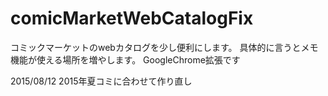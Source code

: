 comicMarketWebCatalogFix
========================

コミックマーケットのwebカタログを少し便利にします。
具体的に言うとメモ機能が使える場所を増やします。
GoogleChrome拡張です

2015/08/12
2015年夏コミに合わせて作り直し